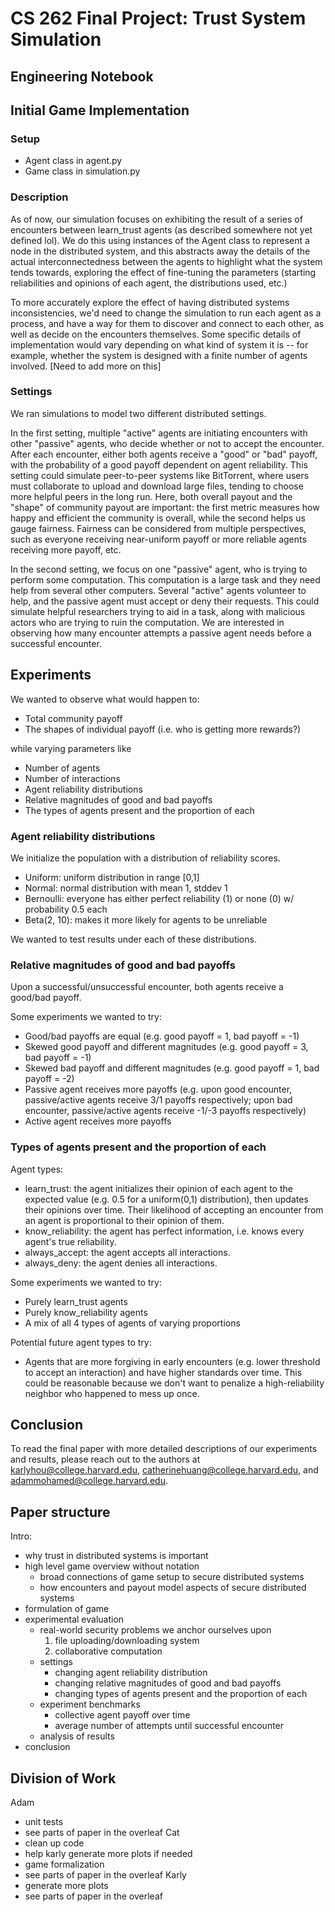 # CS 262 Final Project: Trust System Simulation

## Engineering Notebook

## Initial Game Implementation
### Setup
* Agent class in agent.py
* Game class in simulation.py

### Description

As of now, our simulation focuses on exhibiting the result of a series of encounters between learn_trust agents (as described somewhere not yet defined lol). We do this using instances of the Agent class to represent a node in the distributed system, and this abstracts away the details of the actual interconnectedness between the agents to highlight what the system tends towards, exploring the effect of fine-tuning the parameters (starting reliabilities and opinions of each agent, the distributions used, etc.)

To more accurately explore the effect of having distributed systems inconsistencies, we'd need to change the simulation to run each agent as a process, and have a way for them to discover and connect to each other, as well as decide on the encounters themselves. Some specific details of implementation would vary depending on what kind of system it is -- for example, whether the system is designed with a finite number of agents involved. [Need to add more on this]

### Settings

We ran simulations to model two different distributed settings.

In the first setting, multiple "active" agents are initiating encounters with other "passive" agents, who decide whether or not to accept the encounter. After each encounter, either both agents receive a "good" or "bad" payoff, with the probability of a good payoff dependent on agent reliability. This setting could simulate peer-to-peer systems like BitTorrent, where users must collaborate to upload and download large files, tending to choose more helpful peers in the long run. Here, both overall payout and the "shape" of community payout are important: the first metric measures how happy and efficient the community is overall, while the second helps us gauge fairness. Fairness can be considered from multiple perspectives, such as everyone receiving near-uniform payoff or more reliable agents receiving more payoff, etc.

In the second setting, we focus on one "passive" agent, who is trying to perform some computation. This computation is a large task and they need help from several other computers. Several "active" agents volunteer to help, and the passive agent must accept or deny their requests. This could simulate helpful researchers trying to aid in a task, along with malicious actors who are trying to ruin the computation. We are interested in observing how many encounter attempts a passive agent needs before a successful encounter.

## Experiments
We wanted to observe what would happen to:
* Total community payoff 
* The shapes of individual payoff (i.e. who is getting more rewards?)

while varying parameters like
* Number of agents
* Number of interactions
* Agent reliability distributions 
* Relative magnitudes of good and bad payoffs
* The types of agents present and the proportion of each

### Agent reliability distributions
We initialize the population with a distribution of reliability scores.
* Uniform: uniform distribution in range [0,1]
* Normal: normal distribution with mean 1, stddev 1
* Bernoulli: everyone has either perfect reliability (1) or none (0) w/ probability 0.5 each
* Beta(2, 10): makes it more likely for agents to be unreliable

We wanted to test results under each of these distributions.

### Relative magnitudes of good and bad payoffs
Upon a successful/unsuccessful encounter, both agents receive a good/bad payoff. 

Some experiments we wanted to try:
* Good/bad payoffs are equal (e.g. good payoff = 1, bad payoff = -1)
* Skewed good payoff and different magnitudes (e.g. good payoff = 3, bad payoff = -1)
* Skewed bad payoff and different magnitudes (e.g. good payoff = 1, bad payoff = -2)
* Passive agent receives more payoffs (e.g. upon good encounter, passive/active agents receive 3/1 payoffs respectively; upon bad encounter, passive/active agents receive -1/-3 payoffs respectively)
* Active agent receives more payoffs

### Types of agents present and the proportion of each
Agent types:
* learn_trust: the agent initializes their opinion of each agent to the expected value (e.g. 0.5 for a uniform(0,1) distribution), then updates their opinions over time. Their likelihood of accepting an encounter from an agent is proportional to their opinion of them.
* know_reliability: the agent has perfect information, i.e. knows every agent's true reliability.
* always_accept: the agent accepts all interactions.
* always_deny: the agent denies all interactions. 

Some experiments we wanted to try:
* Purely learn_trust agents
* Purely know_reliability agents
* A mix of all 4 types of agents of varying proportions

Potential future agent types to try:
* Agents that are more forgiving in early encounters (e.g. lower threshold to accept an interaction) and have higher standards over time. This could be reasonable because we don't want to penalize a high-reliability neighbor who happened to mess up once.

## Conclusion
To read the final paper with more detailed descriptions of our experiments and results, please reach out to the authors at karlyhou@college.harvard.edu, catherinehuang@college.harvard.edu, and adammohamed@college.harvard.edu.


## Paper structure
Intro:
* why trust in distributed systems is important
* high level game overview without notation
    * broad connections of game setup to secure distributed systems
    * how encounters and payout model aspects of secure distributed systems
* formulation of game
* experimental evaluation
    * real-world security problems we anchor ourselves upon
        1. file uploading/downloading system
        2. collaborative computation
    * settings
        * changing agent reliability distribution
        * changing relative magnitudes of good and bad payoffs
        * changing types of agents present and the proportion of each
    * experiment benchmarks
        * collective agent payoff over time
        * average number of attempts until successful encounter
    * analysis of results
* conclusion

## Division of Work
Adam
* unit tests
* see parts of paper in the overleaf
Cat
* clean up code
* help karly generate more plots if needed
* game formalization
* see parts of paper in the overleaf
Karly
* generate more plots
* see parts of paper in the overleaf